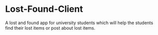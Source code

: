 # Lost-Found-Client
A lost and found app for university students which will help the students find their lost items or post about lost items.
